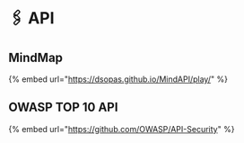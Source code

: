 # 🖇 API

## MindMap

{% embed url="https://dsopas.github.io/MindAPI/play/" %}

## OWASP TOP 10 API

{% embed url="https://github.com/OWASP/API-Security" %}
